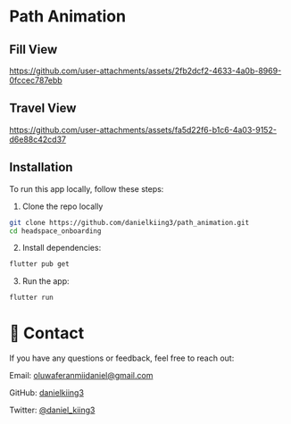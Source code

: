 # Path Animation


## Fill View
https://github.com/user-attachments/assets/2fb2dcf2-4633-4a0b-8969-0fccec787ebb

## Travel View
https://github.com/user-attachments/assets/fa5d22f6-b1c6-4a03-9152-d6e88c42cd37
## Installation
To run this app locally, follow these steps:

1. Clone the repo locally

```bash
git clone https://github.com/danielkiing3/path_animation.git
cd headspace_onboarding
```
2. Install dependencies:
```bash
flutter pub get
```
3. Run the app:
```bash
flutter run
```

# 💬 Contact
If you have any questions or feedback, feel free to reach out:

Email: oluwaferanmiidaniel@gmail.com

GitHub: [danielkiing3](https://github.com/danielkiing3)

Twitter: [@daniel_kiing3](https://twitter.com/daniel_kiing3)
